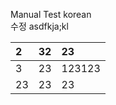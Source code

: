 Manual Test korean  
수정
asdfkja;kl

|   2  |  32  |    23  |
|:-----|:-----|:-------|
|   3  |  23  | 123123 |
|  23  |  23  |    23  |  



  